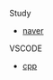 Study
- [naver]

[naver]: https://endic.naver.com/?sLn=kr


VSCODE
- [cpp]

[cpp]: https://code.visualstudio.com/docs/cpp/config-linux
